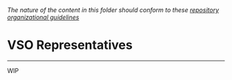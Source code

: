 _The nature of the content in this folder should conform to these [repository organizational guidelines](https://github.com/department-of-veterans-affairs/va.gov-team/blob/master/platform/working-with-vsp/orientation/repo-guidelines.md#about-the-platform-products-and-teams-folders)_

# VSO Representatives
---
WIP
